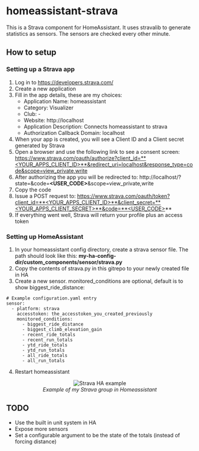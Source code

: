 # homeassistant-strava
This is a Strava component for HomeAssistant. It uses stravalib to generate statistics as sensors. The sensors are checked every other minute.

## How to setup

### Setting up a Strava app
1. Log in to https://developers.strava.com/
2. Create a new application
3. Fill in the app details, these are my choices:
   * Application Name: homeassistant
   * Category: Visualizer
   * Club: -
   * Website: http://localhost
   * Application Description: Connects homeassistant to strava
   * Authorization Callback Domain: localhost
4. When your app is created, you will see a Client ID and a Client secret generated by Strava
5. Open a browser and use the following link to see a consent screen: https://www.strava.com/oauth/authorize?client_id=**<YOUR_APPS_CLIENT_ID>**&redirect_uri=localhost&response_type=code&scope=view_private,write 
6. After authorizing the app you will be redirected to: http://localhost/?state=&code=**<USER_CODE>**&scope=view_private,write
7. Copy the code
8. Issue a POST request to: https://www.strava.com/oauth/token?client_id=**<YOUR_APPS_CLIENT_ID>**&client_secret=**<YOUR_APPS_CLIENT_SECRET>**&code=**<USER_CODE>**
9. If everything went well, Strava will return your profile plus an access token

### Setting up HomeAssistant
1. In your homeassistant config directory, create a strava sensor file. The path should look like this: **my-ha-config-dir/custom_components/sensor/strava.py**
2. Copy the contents of strava.py in this gitrepo to your newly created file in HA
3. Create a new sensor. monitored_conditions are optional, default is to show biggest_ride_distance:
~~~~
# Example configuration.yaml entry
sensor:
  - platform: strava
    accesstoken: the_accesstoken_you_created_previously
    monitored_conditions:
      - biggest_ride_distance
      - biggest_climb_elevation_gain
      - recent_ride_totals
      - recent_run_totals
      - ytd_ride_totals
      - ytd_run_totals
      - all_ride_totals
      - all_run_totals
~~~~
4. Restart homeassistant


<p align="center">
  <img src="https://raw.githubusercontent.com/Miicroo/homeassistant-strava/master/strava_example.PNG" alt="Strava HA example"/><br />
  <i>Example of my Strava group in Homeassistant</i>
</p>

## TODO
* Use the built in unit system in HA
* Expose more sensors
* Set a configurable argument to be the state of the totals (instead of forcing distance)